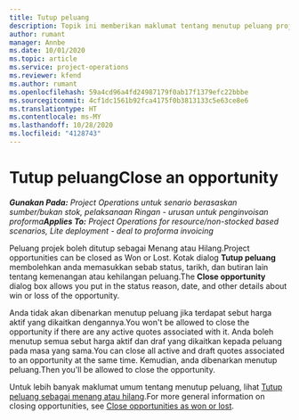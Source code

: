 ```yaml
---
title: Tutup peluang
description: Topik ini memberikan maklumat tentang menutup peluang projek.
author: rumant
manager: Annbe
ms.date: 10/01/2020
ms.topic: article
ms.service: project-operations
ms.reviewer: kfend
ms.author: rumant
ms.openlocfilehash: 59a4cd96a4fd24987179f0ab17f1379efc22bbbe
ms.sourcegitcommit: 4cf1dc1561b92fca4175f0b3813133c5e63ce8e6
ms.translationtype: HT
ms.contentlocale: ms-MY
ms.lasthandoff: 10/28/2020
ms.locfileid: "4128743"
---
```

# <a name="close-an-opportunity"></a><span data-ttu-id="25914-103">Tutup peluang</span><span class="sxs-lookup"><span data-stu-id="25914-103">Close an opportunity</span></span>

<span data-ttu-id="25914-104">_**Gunakan Pada:** Project Operations untuk senario berasaskan sumber/bukan stok, pelaksanaan Ringan - urusan untuk penginvoisan proforma_</span><span class="sxs-lookup"><span data-stu-id="25914-104">_**Applies To:** Project Operations for resource/non-stocked based scenarios, Lite deployment - deal to proforma invoicing_</span></span>

<span data-ttu-id="25914-105">Peluang projek boleh ditutup sebagai Menang atau Hilang.</span><span class="sxs-lookup"><span data-stu-id="25914-105">Project opportunities can be closed as Won or Lost.</span></span> <span data-ttu-id="25914-106">Kotak dialog **Tutup peluang** membolehkan anda memasukkan sebab status, tarikh, dan butiran lain tentang kemenangan atau kehilangan peluang.</span><span class="sxs-lookup"><span data-stu-id="25914-106">The **Close opportunity** dialog box allows you put in the status reason, date, and other details about win or loss of the opportunity.</span></span>

<span data-ttu-id="25914-107">Anda tidak akan dibenarkan menutup peluang jika terdapat sebut harga aktif yang dikaitkan dengannya.</span><span class="sxs-lookup"><span data-stu-id="25914-107">You won't be allowed to close the opportunity if there are any active quotes associated with it.</span></span> <span data-ttu-id="25914-108">Anda boleh menutup semua sebut harga aktif dan draf yang dikaitkan kepada peluang pada masa yang sama.</span><span class="sxs-lookup"><span data-stu-id="25914-108">You can close all active and draft quotes associated to an opportunity at the same time.</span></span> <span data-ttu-id="25914-109">Kemudian, anda dibenarkan menutup peluang.</span><span class="sxs-lookup"><span data-stu-id="25914-109">Then you'll be allowed to close the opportunity.</span></span>

<span data-ttu-id="25914-110">Untuk lebih banyak maklumat umum tentang menutup peluang, lihat [Tutup peluang sebagai menang atau hilang](https://docs.microsoft.com/dynamics365/sales-enterprise/close-opportunity-won-lost-sales).</span><span class="sxs-lookup"><span data-stu-id="25914-110">For more general information on closing opportunities, see [Close opportunities as won or lost](https://docs.microsoft.com/dynamics365/sales-enterprise/close-opportunity-won-lost-sales).</span></span>
